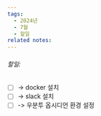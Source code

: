 ```yaml
---
tags:
  - 2024년
  - 7월
  - 할일
related notes:
---
```

###### 할일:
- [ ] -> docker 설치
- [ ] -> slack 설치
- [ ] -> 우분투 옵시디언 환경 설정